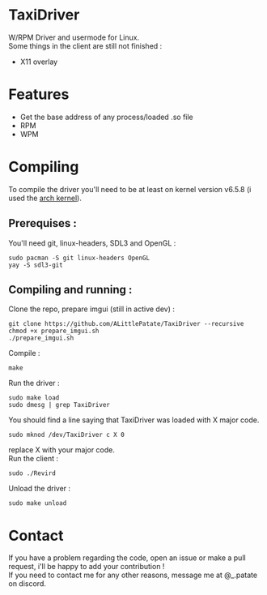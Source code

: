 # TaxiDriver
W/RPM Driver and usermode for Linux.<br>
Some things in the client are still not finished :
* X11 overlay

# Features
* Get the base address of any process/loaded .so file
* RPM
* WPM

# Compiling
To compile the driver you'll need to be at least on kernel version v6.5.8 (i used the [arch kernel](https://github.com/archlinux/linux/releases/tag/v6.5.8-arch1)).<br>

## Prerequises :
You'll need git, linux-headers, SDL3 and OpenGL :
```
sudo pacman -S git linux-headers OpenGL
yay -S sdl3-git
```

## Compiling and running :
Clone the repo, prepare imgui (still in active dev) :
```
git clone https://github.com/ALittlePatate/TaxiDriver --recursive
chmod +x prepare_imgui.sh
./prepare_imgui.sh
```
Compile :
```
make
```
Run the driver :
```
sudo make load
sudo dmesg | grep TaxiDriver
```
You should find a line saying that TaxiDriver was loaded with X major code.
```
sudo mknod /dev/TaxiDriver c X 0
```
replace X with your major code.<br>
Run the client :
```
sudo ./Revird
```
Unload the driver :
```
sudo make unload
```

# Contact
If you have a problem regarding the code, open an issue or make a pull request, i'll be happy to add your contribution !<br>
If you need to contact me for any other reasons, message me at @_.patate on discord.

